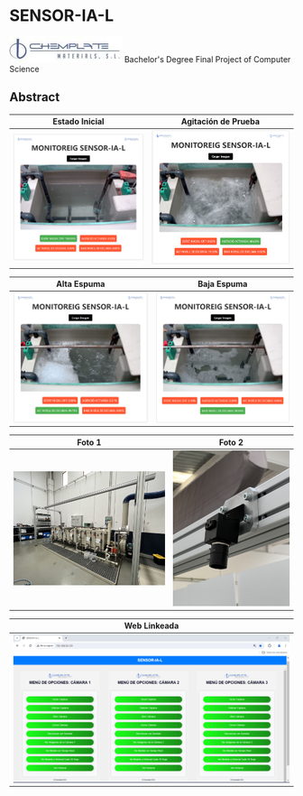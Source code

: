 # SENSOR-IA-L

![Logo del Proyecto](images/logo_chemplate.jfif)
Bachelor's Degree Final Project of Computer Science

## Abstract




| Estado Inicial | Agitación de Prueba |
|:--------------:|:-------------------:|
| ![Estado Inicial](images/estat_inicial.PNG) | ![Agitación de Prueba](images/agitacio_prova.PNG) |

| Alta Espuma | Baja Espuma |
|:-----------:|:-----------:|
| ![Alta Espuma](images/alt_espuma.PNG) | ![Baja Espuma](images/baix_espuma.PNG) |

| Foto 1 | Foto 2 |
|:------:|:------:|
| ![Foto 1](images/IMG_3484.jpg) | ![Foto 2](images/IMG_3495.jpg) |

| Web Linkeada |
|:------------:|
| ![Web Linkeada](images/web_linkeada.PNG) |

